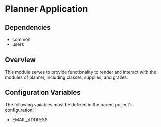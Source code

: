 # Planner Application

## Dependencies
* common
* users

## Overview
This module serves to provide functionality to render and interact with the modules of planner, including classes,
supplies, and grades.

## Configuration Variables
The following variables must be defined in the parent project's configuration:

* EMAIL_ADDRESS
